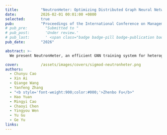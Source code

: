 ```yaml
---
title:          "NeutronHeter: Optimizing Distributed Graph Neural Network Training for Heterogeneous Clusters"
date:           2026-02-01 00:01:00 +0800
selected:       true
pub:            "Proceedings of the International Conference on Management of Data (SIGMOD)"
# pub_pre:        "Submitted to "
# pub_post:       'Under review.'
# pub_last:       ' <span class="badge badge-pill badge-publication badge-success">Spotlight</span>'
pub_date:       "2026"

abstract: >-
  We present NeutronHeter, an efficient GNN training system for heterogeneous clusters. Our system leverages two key components to achieve its performance, including a multi-level workload mapping framework that transforms the complex multi-way mapping problem into a top-down workload mapping on a tree-like resource graph, and an adaptive communication migration strategy that reduces communication overhead by migrating communication from low-bandwidth links to local computation or high-bandwidth links. 

cover:          /assets/images/covers/sigmod-neutronheter.png
authors:
  - Chunyu Cao
  - Xin Ai
  - Qiange Wang
  - Yanfeng Zhang
  - "<b style='font-weight:900;color:#000;'>Zhenbo Fu</b>"
  - Hao Yuan
  - Mingyi Cao
  - Chaoyi Chen
  - Yingyou Wen
  - Yu Gu
  - Ge Yu
links:
---
```





